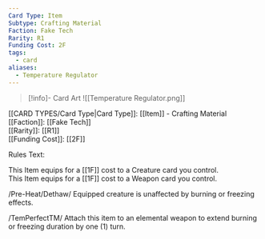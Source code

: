 ```yaml
---
Card Type: Item
Subtype: Crafting Material
Faction: Fake Tech
Rarity: R1
Funding Cost: 2F
tags:
  - card
aliases:
  - Temperature Regulator
---
```

> [!info]- Card Art
> ![[Temperature Regulator.png]]

[[CARD TYPES/Card Type|Card Type]]: [[Item]] - Crafting Material  
[[Faction]]: [[Fake Tech]]  
[[Rarity]]: [[R1]]  
[[Funding Cost]]: [[2F]]  

Rules Text:  

This Item equips for a [[1F]] cost to a Creature card you control.  
This Item equips for a [[1F]] cost to a Weapon card you control.  

/Pre-Heat/Dethaw/ Equipped creature is unaffected by burning or freezing effects.  

/TemPerfectTM/ Attach this item to an elemental weapon to extend burning or freezing duration by one (1) turn.  